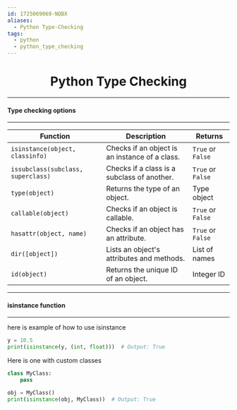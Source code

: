 ```yaml
---
id: 1725069069-NQBX
aliases:
  - Python Type-Checking
tags:
  - python
  - python_type_checking
---
```


<center>
<h1>Python Type Checking</h1>
</center>


---
#### Type checking options
---

| Function                           | Description                                    | Returns            |
|------------------------------------|------------------------------------------------|--------------------|
| `isinstance(object, classinfo)`    | Checks if an object is an instance of a class. | `True` or `False`  |
| `issubclass(subclass, superclass)` | Checks if a class is a subclass of another.    | `True` or `False`  |
| `type(object)`                     | Returns the type of an object.                 | Type object        |
| `callable(object)`                 | Checks if an object is callable.               | `True` or `False`  |
| `hasattr(object, name)`            | Checks if an object has an attribute.          | `True` or `False`  |
| `dir([object])`                    | Lists an object's attributes and methods.      | List of names      |
| `id(object)`                       | Returns the unique ID of an object.            | Integer ID         |




---
#### isinstance function
---

here is example of how to use isinstance

  ```python
  y = 10.5
  print(isinstance(y, (int, float)))  # Output: True

  ```

Here is one with custom classes
```python
class MyClass:
    pass

obj = MyClass()
print(isinstance(obj, MyClass))  # Output: True

```
